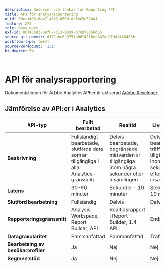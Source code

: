 ```yaml
---
description: Resurser och länkar för Reporting API.
title: API för analysrapportering
uuid: 68ec3490-6e47-4606-860d-dd5e89c574a1
feature: API
role: Developer
exl-id: 003a8b83-6ef0-4313-903a-b76078558d55
source-git-commit: d173a6c6c9751a86f4218ec842da17da14f8485b
workflow-type: tm+mt
source-wordcount: '131'
ht-degree: 5%

---
```


# API för analysrapportering

Dokumentationen för Adobe Analytics API:er är aktiverad [Adobe Developer](https://developer.adobe.com/analytics-apis/docs/2.0/).

## Jämförelse av API:er i Analytics

| **API-typ** | **Fullt bearbetad** | **Realtid** | **Livesream** | **Data Warehouse** |
| --- | --- | --- | --- | --- |
| **Beskrivning** | Fullständigt bearbetade, slutförda data som är tillgängliga i alla Analytics-gränssnitt. | Delvis bearbetade, begränsade mätvärden är tillgängliga inom några sekunder efter insamlingen. | Delvis bearbetade träffdata är tillgängliga inom några sekunder efter insamlingen. | Fullständigt bearbetade, slutförda data som används för att dra igång stora dataexporter. |
| [**Latens**](/help/technotes/latency.md) | 30-90 minuter | Sekunder - 10 minuter | Sekunder - 10 minuter | 90+ minuter |
| **Slutförd bearbetning** | Fullständig | Delvis | Delvis | Fullständig |
| **Rapporteringsgränssnitt** | Analysis Workspace, Report Builder, API | Realtidsrapport i Report Builder, 1.4 API | Endast API | Data Warehouse, API |
| **Datagranularitet** | Sammanfattad | Sammanfattad | Träffnivå | Sammanfattad |
| **Bearbetning av besökarprofiler** | Ja | Nej | Nej | Ja |
| **Segmentstöd** | Ja | Nej | Nej | Delvis |

